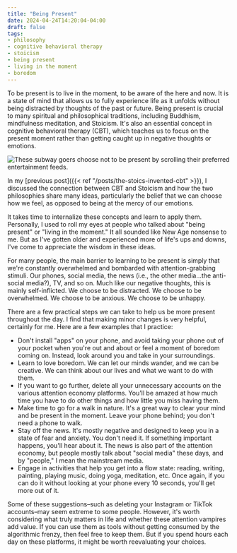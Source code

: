 ```yaml
---
title: "Being Present"
date: 2024-04-24T14:20:04-04:00
draft: false
tags:
- philosophy
- cognitive behavioral therapy
- stoicism
- being present
- living in the moment
- boredom
---
```


To be present is to live in the moment, to be aware of the here and now. It is a
state of mind that allows us to fully experience life as it unfolds without
being distracted by thoughts of the past or future. Being present is crucial to
many spiritual and philosophical traditions, including Buddhism, mindfulness
meditation, and Stoicism. It's also an essential concept in cognitive behavioral
therapy (CBT), which teaches us to focus on the present moment rather than getting
caught up in negative thoughts or emotions.

![These subway goers choose not to be present by scrolling their preferred
entertainment feeds.](subway-not-present.jpg "These subway goers choose not
to be present by scrolling their preferred entertainment feeds. If you look up
from your phone when out and about, you'll notice that most people are doing the
same thing.")

In my [previous post]({{< ref "/posts/the-stoics-invented-cbt" >}}), I discussed
the connection between CBT and Stoicism and how the two philosophies share many
ideas, particularly the belief that we can choose how we feel, as opposed to
being at the mercy of our emotions.

It takes time to internalize these concepts and learn to apply them. Personally,
I used to roll my eyes at people who talked about "being present" or "living in
the moment." It all sounded like New Age nonsense to me. But as I've gotten
older and experienced more of life's ups and downs, I've come to appreciate the
wisdom in these ideas.

For many people, the main barrier to learning to be present is simply that we're
constantly overwhelmed and bombarded with attention-grabbing stimuli. Our
phones, social media, the news (i.e., the other media...the anti-social media?),
TV, and so on. Much like our negative thoughts, this is mainly self-inflicted.
We choose to be distracted. We choose to be overwhelmed. We choose to be
anxious. We choose to be unhappy.

There are a few practical steps we can take to help us be more present
throughout the day. I find that making minor changes is very helpful, certainly
for me. Here are a few examples that I practice:

* Don't install "apps" on your phone, and avoid taking your phone out of your pocket when you're out and about or feel a moment of boredom coming on. Instead, look around you and take in your surroundings.
* Learn to love boredom. We can let our minds wander, and we can be creative. We can think about our lives and what we want to do with them.
* If you want to go further, delete all your unnecessary accounts on the various attention economy platforms. You'll be amazed at how much time you have to do other things and how little you miss having them.
* Make time to go for a walk in nature. It's a great way to clear your mind and be present in the moment. Leave your phone behind; you don't need a phone to walk.
* Stay off the news. It's mostly negative and designed to keep you in a state of fear and anxiety. You don't need it. If something important happens, you'll hear about it. The news is also part of the attention economy, but people mostly talk about "social media" these days, and by "people," I mean the mainstream media.
* Engage in activities that help you get into a flow state: reading, writing, painting, playing music, doing yoga, meditation, etc. Once again, if you can do it without looking at your phone every 10 seconds, you'll get more out of it.

Some of these suggestions–such as deleting your Instagram or TikTok accounts–may
seem extreme to some people. However, it's worth considering what truly matters
in life and whether these attention vampires add value. If you can use them as
tools without getting consumed by the algorithmic frenzy, then feel free to keep
them. But if you spend hours each day on these platforms, it might be worth
reevaluating your choices.
